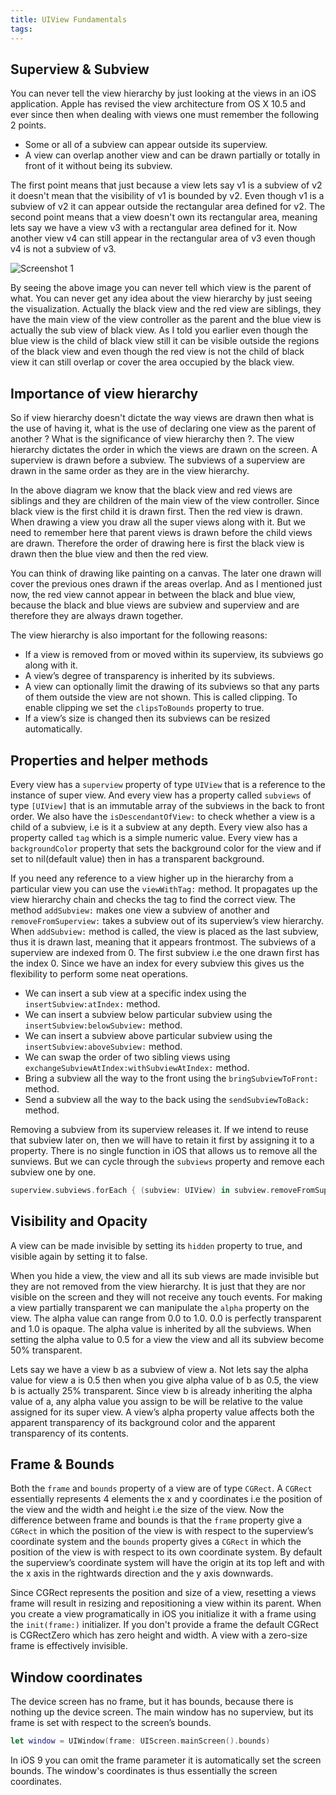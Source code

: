 ```yaml
---
title: UIView Fundamentals
tags:
---
```


## Superview & Subview
You can never tell the view hierarchy by just looking at the views in an iOS application. Apple has revised the view architecture from OS X 10.5 and ever since then when dealing with views one must remember the following 2 points.
- Some or all of a subview can appear outside its superview.
- A view can overlap another view and can be drawn partially or totally in front of it without being its subview.

The first point means that just because a view lets say v1 is a subview of v2 it doesn't mean that the visibility of v1 is bounded by v2. Even though v1 is a subview of v2 it can appear outside the rectangular area defined for v2. The second point means that a view doesn't own its rectangular area, meaning lets say we have a view v3 with a rectangular area defined for it. Now another view v4 can still appear in the rectangular area of v3 even though v4 is not a subview of v3.

![Screenshot 1](/img/ios-views/view-hierarchy.png)

By seeing the above image you can never tell which view is the parent of what. You can never get any idea about the view hierarchy by just seeing the visualization. Actually the black view and the red view are siblings, they have the main view of the view controller as the parent and the blue view is actually the sub view of black view. As I told you earlier even though the blue view is the child of black view still it can be visible outside the regions of the black view and even though the red view is not the child of black view it can still overlap or cover the area occupied by the black view.


## Importance of view hierarchy
So if view hierarchy doesn't dictate the way views are drawn then what is the use of having it, what is the use of declaring one view as the parent of another ? What is the significance of view hierarchy then ?. The view hierarchy dictates the order in which the views are drawn on the screen. A superview is drawn before a subview. The subviews of a superview are drawn in the same order as they are in the view hierarchy. 

In the above diagram we know that the black view and red views are siblings and they are children of the main view of the view controller. Since black view is the first child it is drawn first. Then the red view is drawn. When drawing a view you draw all the super views along with it. But we need to remember here that parent views is drawn before the child views are drawn. Therefore the order of drawing here is first the black view is drawn then the blue view and then the red view.

You can think of drawing like painting on a canvas. The later one drawn will cover the previous ones drawn if the areas overlap. And as I mentioned just now, the red view cannot appear in between the black and blue view, because the black and blue views are subview and superview and are therefore they are always drawn together.

The view hierarchy is also important for the following reasons:
- If a view is removed from or moved within its superview, its subviews go along with it.
- A view’s degree of transparency is inherited by its subviews.
- A view can optionally limit the drawing of its subviews so that any parts of them outside the view are not shown. This is called clipping. To enable clipping we set the `clipsToBounds` property to true.
- If a view’s size is changed then its subviews can be resized automatically.

## Properties and helper methods
Every view has a `superview` property of type `UIView` that is a reference to the instance of super view. And every view has a property called `subviews` of type `[UIView]` that is an immutable array of the subviews in the back to front order. We also have the `isDescendantOfView:` to check whether a view is a child of a subview, i.e is it a subview at any depth. Every view also has a property called `tag` which is a simple numeric value. Every view has a `backgroundColor` property that sets the background color for the view and if set to nil(default value) then in has a transparent background.

If you need any reference to a view higher up in the hierarchy from a particular view you can use the `viewWithTag:` method. It propagates up the view hierarchy chain and checks the tag to find the correct view. The method `addSubview:` makes one view a subview of another and `removeFromSuperview:` takes a subview out of its superview’s view hierarchy. When `addSubview:` method is called, the view is placed as the last subview, thus it is drawn last, meaning that it appears frontmost. The subviews of a superview are indexed from 0. The first subview i.e the one drawn first has the index 0. Since we have an index for every subview this gives us the flexibility to perform some neat operations. 
- We can insert a sub view at a specific index using the `insertSubview:atIndex:` method. 
- We can insert a subview below particular subview using the `insertSubview:belowSubview:` method.
- We can insert a subview above particular subview using the `insertSubview:aboveSubview:` method.
- We can swap the order of two sibling views using `exchangeSubviewAtIndex:withSubviewAtIndex:` method.
- Bring a subview all the way to the front using the `bringSubviewToFront:` method.
- Send a subview all the way to the back using the `sendSubviewToBack:` method.

Removing a subview from its superview releases it. If we intend to reuse that subview later on, then we will have to retain it first by assigning it to a property. There is no single function in iOS that allows us to remove all the sunviews. But we can cycle through the `subviews` property and remove each subview one by one.
```swift
superview.subviews.forEach { (subview: UIView) in subview.removeFromSuperview() }
```

## Visibility and Opacity
A view can be made invisible by setting its `hidden` property to true, and visible again by setting it to false.

When you hide a view, the view and all its sub views are made invisible but they are not removed from the view hierarchy. It is just that they are nor visible on the screen and they will not receive any touch events. For making a view partially transparent we can manipulate the `alpha` property on the view. The alpha value can range from 0.0 to 1.0. 0.0 is perfectly transparent and 1.0 is opaque. The alpha value is inherited by all the subviews. When setting the alpha value to 0.5 for a view the view and all its subview become 50% transparent.

Lets say we have a view b as a subview of view a. Not lets say the alpha value for view a is 0.5 then when you give alpha value of b as 0.5, the view b is actually 25% transparent. Since view b is already inheriting the alpha value of a, any alpha value you assign to be will be relative to the value assigned for its super view. A view’s alpha property value affects both the apparent transparency of its background color and the apparent transparency of its contents.

## Frame & Bounds
Both the `frame` and `bounds` property of a view are of type `CGRect`. A `CGRect` essentially represents 4 elements the x and y coordinates i.e the position of the view and the width and height i.e the size of the view. Now the difference between frame and bounds is that the `frame` property give a `CGRect` in which the position of the view is with respect to the superview’s coordinate system and the `bounds` property gives a `CGRect` in which the position of the view is with respect to its own coordinate system. By default the superview’s coordinate system will have the origin at its top left and with the x axis in the rightwards direction and the y axis downwards.

Since CGRect represents the position and size of a view, resetting a views frame will result in resizing and repositioning a view within its parent. When you create a view programatically in iOS you initialize it with a frame using the `init(frame:)` initializer. If you don't provide a frame the default CGRect is CGRectZero which has zero height and width. A view with a zero-size frame is effectively invisible.

## Window coordinates
The device screen has no frame, but it has bounds, because there is nothing up the device screen. The main window has no superview, but its frame is set with respect to the screen’s bounds.
```swift
let window = UIWindow(frame: UIScreen.mainScreen().bounds)
```
In iOS 9 you can omit the frame parameter it is automatically set the screen bounds. The window's coordinates is thus essentially the screen coordinates.